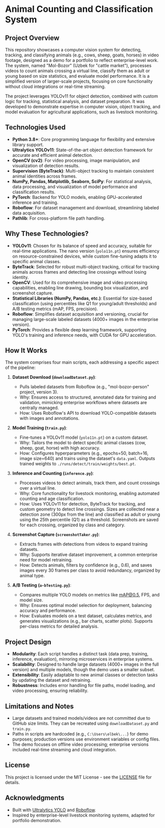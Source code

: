 # Animal Counting and Classification System

## Project Overview

This repository showcases a computer vision system for detecting, tracking, and classifying animals (e.g., cows, sheep, goats, horses) in video footage, designed as a demo for a portfolio to reflect enterprise-level work. The system, named "Mol-Bozor" (Uzbek for "cattle market"), processes videos to count animals crossing a virtual line, classify them as adult or young based on size statistics, and evaluate model performance. It is a simplified version of larger-scale projects, focusing on core functionality without cloud integrations or real-time streaming.

The project leverages YOLOv11 for object detection, combined with custom logic for tracking, statistical analysis, and dataset preparation. It was developed to demonstrate expertise in computer vision, object tracking, and model evaluation for agricultural applications, such as livestock monitoring.

## Technologies Used

- **Python 3.8+**: Core programming language for flexibility and extensive library support.
- **Ultralytics YOLOv11**: State-of-the-art object detection framework for accurate and efficient animal detection.
- **OpenCV (cv2)**: For video processing, image manipulation, and visualization of detection results.
- **Supervision (ByteTrack)**: Multi-object tracking to maintain consistent animal identities across frames.
- **NumPy, Pandas, Matplotlib, Seaborn, SciPy**: For statistical analysis, data processing, and visualization of model performance and classification results.
- **PyTorch**: Backend for YOLO models, enabling GPU-accelerated inference and training.
- **Roboflow**: For dataset management and download, streamlining labeled data acquisition.
- **Pathlib**: For cross-platform file path handling.

## Why These Technologies?

- **YOLOv11**: Chosen for its balance of speed and accuracy, suitable for real-time applications. The nano version (`yolo11n.pt`) ensures efficiency on resource-constrained devices, while custom fine-tuning adapts it to specific animal classes.
- **ByteTrack**: Selected for robust multi-object tracking, critical for tracking animals across frames and detecting line crossings without losing identity.
- **OpenCV**: Used for its comprehensive image and video processing capabilities, enabling line drawing, bounding box visualization, and screenshot capture.
- **Statistical Libraries (NumPy, Pandas, etc.)**: Essential for size-based classification (using percentiles like Q1 for young/adult thresholds) and A/B testing metrics (mAP, FPS, precision).
- **Roboflow**: Simplifies dataset acquisition and versioning, crucial for managing large-scale labeled datasets (4000+ images in the enterprise version).
- **PyTorch**: Provides a flexible deep learning framework, supporting YOLO's training and inference needs, with CUDA for GPU acceleration.

## How It Works

The system comprises four main scripts, each addressing a specific aspect of the pipeline:

1. **Dataset Download (`downloadDataset.py`)**:
   - Pulls labeled datasets from Roboflow (e.g., "mol-bozor-person" project, version 3).
   - Why: Ensures access to structured, annotated data for training and validation, mimicking enterprise workflows where datasets are centrally managed.
   - How: Uses Roboflow's API to download YOLO-compatible datasets with images and annotations.

2. **Model Training (`train.py`)**:
   - Fine-tunes a YOLOv11 model (`yolo11n.pt`) on a custom dataset.
   - Why: Tailors the model to detect specific animal classes (cow, sheep, goat, horse) with high accuracy.
   - How: Configures hyperparameters (e.g., epochs=50, batch=16, image size=640) and trains using the dataset's `data.yaml`. Outputs trained weights to `./runs/detect/train/weights/best.pt`.

3. **Inference and Counting (`inference.py`)**:
   - Processes videos to detect animals, track them, and count crossings over a virtual line.
   - Why: Core functionality for livestock monitoring, enabling automated counting and age classification.
   - How: Uses YOLOv11 for detection, ByteTrack for tracking, and custom geometry to detect line crossings. Sizes are collected near a detection zone (300px from the line) and classified as adult or young using the 25th percentile (Q1) as a threshold. Screenshots are saved for each crossing, organized by class and category.

4. **Screenshot Capture (`screenshotTaker.py`)**:
   - Extracts frames with detections from videos to expand training datasets.
   - Why: Supports iterative dataset improvement, a common enterprise need for model retraining.
   - How: Detects animals, filters by confidence (e.g., 0.6), and saves images every 30 frames per class to avoid redundancy, organized by animal type.

5. **A/B Testing (`a-bTesting.py`)**:
   - Compares multiple YOLO models on metrics like mAP@0.5, FPS, and model size.
   - Why: Ensures optimal model selection for deployment, balancing accuracy and performance.
   - How: Evaluates models on a test dataset, calculates metrics, and generates visualizations (e.g., bar charts, scatter plots). Supports per-class metrics for detailed analysis.

## Project Design

- **Modularity**: Each script handles a distinct task (data prep, training, inference, evaluation), mirroring microservices in enterprise systems.
- **Scalability**: Designed to handle large datasets (4000+ images in the full version) and multiple models, though the demo uses a smaller subset.
- **Extensibility**: Easily adaptable to new animal classes or detection tasks by updating the dataset and retraining.
- **Robustness**: Includes error handling for file paths, model loading, and video processing, ensuring reliability.

## Limitations and Notes

- Large datasets and trained models/videos are not committed due to GitHub size limits. They can be recreated using `downloadDataset.py` and `train.py`.
- Paths in scripts are hardcoded (e.g., `C:\Users\elbek\...`) for demo purposes; production versions use environment variables or config files.
- The demo focuses on offline video processing; enterprise versions included real-time streaming and cloud integration.

## License

This project is licensed under the MIT License - see the [LICENSE](LICENSE) file for details.

## Acknowledgments

- Built with [Ultralytics YOLO](https://github.com/ultralytics/ultralytics) and [Roboflow](https://roboflow.com).
- Inspired by enterprise-level livestock monitoring systems, adapted for portfolio demonstration.
